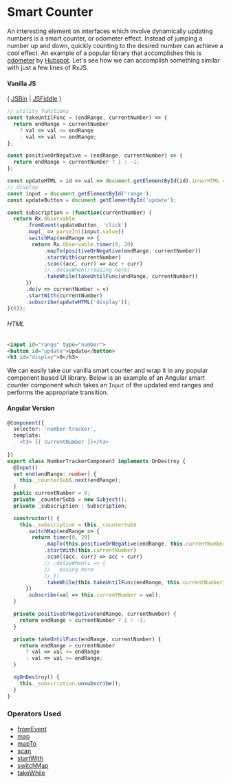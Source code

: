 # Smart Counter

An interesting element on interfaces which involve dynamically updating numbers is a smart counter, or odometer effect. Instead of jumping a number up and down, quickly counting to the desired number can achieve a cool effect. An example of a popular library that accomplishes this is [odometer](https://github.com/HubSpot/odometer) by [Hubspot](https://github.com/HubSpot). Let's see how we can accomplish something similar with just a few lines of RxJS.



#### Vanilla JS

( [JSBin](http://jsbin.com/jojucaqiki/1/edit?js,output) | [JSFiddle](https://jsfiddle.net/btroncone/au4sqvxu/) )
```ts
// utility functions
const takeUntilFunc = (endRange, currentNumber) => {
  return endRange > currentNumber
    ? val => val <= endRange
    : val => val >= endRange;
};

const positiveOrNegative = (endRange, currentNumber) => {
  return endRange > currentNumber ? 1 : -1;
};

const updateHTML = id => val => document.getElementById(id).innerHTML = val;
// display
const input = document.getElementById('range');
const updateButton = document.getElementById('update');

const subscription = (function(currentNumber) {
  return Rx.Observable
      .fromEvent(updateButton, 'click')
      .map(_ => parseInt(input.value))
      .switchMap(endRange => {
        return Rx.Observable.timer(0, 20)
            .mapTo(positiveOrNegative(endRange, currentNumber))
            .startWith(currentNumber)
            .scan((acc, curr) => acc + curr)
            // .delayWhen(//easing here)
            .takeWhile(takeUntilFunc(endRange, currentNumber))
      })
      .do(v => currentNumber = v)
      .startWith(currentNumber)
      .subscribe(updateHTML('display'));
}(0));

```

###### HTML
```html
<input id="range" type="number">
<button id="update">Update</button>
<h3 id="display">0</h3>
```

We can easily take our vanilla smart counter and wrap it in any popular component based UI library. Below is an example of an Angular smart counter component which takes an `Input` of the updated end ranges and performs the appropriate transition.

#### Angular Version

```ts
@Component({
  selector: 'number-tracker',
  template: `
    <h3> {{ currentNumber }}</h3>
  `
})
export class NumberTrackerComponent implements OnDestroy {
  @Input()
  set end(endRange: number) {
    this._counterSub$.next(endRange);
  }
  public currentNumber = 0;
  private _counterSub$ = new Subject();
  private _subscription : Subscription;

  constructor() {
    this._subscription = this._counterSub$
      .switchMap(endRange => {
        return timer(0, 20)
            .mapTo(this.positiveOrNegative(endRange, this.currentNumber))
            .startWith(this.currentNumber)
            .scan((acc, curr) => acc + curr)
            // .delayWhen(i => {
            //   easing here
            // })
            .takeWhile(this.takeUntilFunc(endRange, this.currentNumber));
      })
      .subscribe(val => this.currentNumber = val);
  }

  private positiveOrNegative(endRange, currentNumber) {
    return endRange > currentNumber ? 1 : -1;
  }

  private takeUntilFunc(endRange, currentNumber) {
    return endRange > currentNumber
      ? val => val <= endRange
      : val => val >= endRange;
  }

  ngOnDestroy() {
    this._subscription.unsubscribe();
  }
}
```

### Operators Used
* [fromEvent](../operators/creation/fromevent.md)
* [map](../operators/transformation/map.md)
* [mapTo](../operators/transformation/mapto.md)
* [scan](../operators/transformation/scan.md)
* [startWith](../operators/combination/startwith.md)
* [switchMap](../operators/transformation/switchmap.md)
* [takeWhile](../operators/filtering/takewhile.md)
